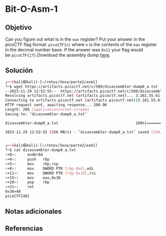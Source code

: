 # Bit-O-Asm-1

## Objetivo
Can you figure out what is in the `eax` register? Put your answer in the picoCTF flag format: `picoCTF{n}` where `n` is the contents of the `eax` register in the decimal number base. If the answer was `0x11` your flag would be `picoCTF{17}`.Download the assembly dump [here](https://artifacts.picoctf.net/c/509/disassembler-dump0_a.txt).
## Solución
```bash
┌──(kali㉿kali)-[~/retos/3exa/parte2/asm1]
└─$ wget https://artifacts.picoctf.net/c/509/disassembler-dump0_a.txt
--2023-11-29 12:52:55--  https://artifacts.picoctf.net/c/509/disassembler-dump0_a.txt
Resolving artifacts.picoctf.net (artifacts.picoctf.net)... 3.161.55.61, 3.161.55.64, 3.161.55.100, ...
Connecting to artifacts.picoctf.net (artifacts.picoctf.net)|3.161.55.61|:443... connected.
HTTP request sent, awaiting response... 200 OK
Length: 209 [application/octet-stream]
Saving to: ‘disassembler-dump0_a.txt’

disassembler-dump0_a.txt                                   100%[========================================================================================================================================>]     209  --.-KB/s    in 0s      

2023-11-29 12:52:55 (156 MB/s) - ‘disassembler-dump0_a.txt’ saved [209/209]

                                                                                                                                                                                                                                            
┌──(kali㉿kali)-[~/retos/3exa/parte2/asm1]
└─$ cat disassembler-dump0_a.txt 
<+0>:     endbr64 
<+4>:     push   rbp
<+5>:     mov    rbp,rsp
<+8>:     mov    DWORD PTR [rbp-0x4],edi
<+11>:    mov    QWORD PTR [rbp-0x10],rsi
<+15>:    mov    eax,0x30
<+20>:    pop    rbp
<+21>:    ret
0x30=48
picoCTF{48}
```
## Notas adicionales

## Referencias